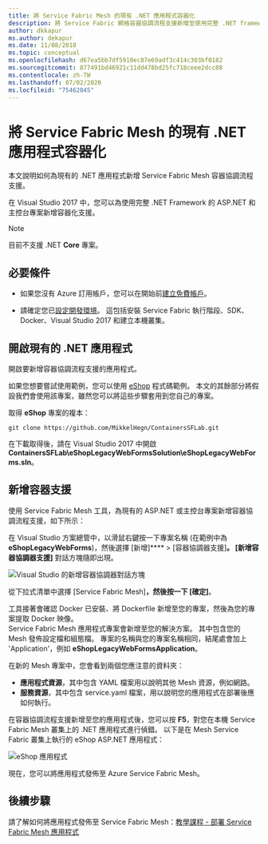```yaml
---
title: 將 Service Fabric Mesh 的現有 .NET 應用程式容器化
description: 將 Service Fabric 網格容器協調流程支援新增至使用完整 .NET framework 的 ASP.NET 和主控台專案。
author: dkkapur
ms.author: dekapur
ms.date: 11/08/2018
ms.topic: conceptual
ms.openlocfilehash: d67ea5bb7df5910ec87e69adf3c414c303bf0182
ms.sourcegitcommit: 877491bd46921c11dd478bd25fc718ceee2dcc08
ms.contentlocale: zh-TW
ms.lasthandoff: 07/02/2020
ms.locfileid: "75462045"
---
```

# <a name="containerize-an-existing-net-app-for-service-fabric-mesh"></a>將 Service Fabric Mesh 的現有 .NET 應用程式容器化

本文說明如何為現有的 .NET 應用程式新增 Service Fabric Mesh 容器協調流程支援。

在 Visual Studio 2017 中，您可以為使用完整 .NET Framework 的 ASP.NET 和主控台專案新增容器化支援。

> [!NOTE]
> 目前不支援 .NET **Core** 專案。

## <a name="prerequisites"></a>必要條件

* 如果您沒有 Azure 訂用帳戶，您可以在開始前[建立免費帳戶](https://azure.microsoft.com/free/?WT.mc_id=A261C142F)。

* 請確定您已[設定開發環境](service-fabric-mesh-howto-setup-developer-environment-sdk.md)。 這包括安裝 Service Fabric 執行階段、SDK、Docker、Visual Studio 2017 和建立本機叢集。

## <a name="open-an-existing-net-app"></a>開啟現有的 .NET 應用程式

開啟要新增容器協調流程支援的應用程式。

如果您想要嘗試使用範例，您可以使用 [eShop](https://github.com/MikkelHegn/ContainersSFLab) 程式碼範例。 本文的其餘部分將假設我們會使用該專案，雖然您可以將這些步驟套用到您自己的專案。

取得 **eShop** 專案的複本：

```git
git clone https://github.com/MikkelHegn/ContainersSFLab.git
```

在下載取得後，請在 Visual Studio 2017 中開啟 **ContainersSFLab\eShopLegacyWebFormsSolution\eShopLegacyWebForms.sln**。

## <a name="add-container-support"></a>新增容器支援
 
使用 Service Fabric Mesh 工具，為現有的 ASP.NET 或主控台專案新增容器協調流程支援，如下所示：

在 Visual Studio 方案總管中，以滑鼠右鍵按一下專案名稱 (在範例中為 **eShopLegacyWebForms**)，然後選擇 [新增]**** > [容器協調器支援]****。
[新增容器協調器支援]**** 對話方塊隨即出現。

![Visual Studio 的新增容器協調器對話方塊](./media/service-fabric-mesh-howto-containerize-vs/add-container-orchestration-support.png)

從下拉式清單中選擇 [Service Fabric Mesh]****，然後按一下 [確定]****。

工具接著會確認 Docker 已安裝、將 Dockerfile 新增至您的專案，然後為您的專案提取 Docker 映像。  
Service Fabric Mesh 應用程式專案會新增至您的解決方案。 其中包含您的 Mesh 發佈設定檔和組態檔。 專案的名稱與您的專案名稱相同，結尾處會加上 'Application'，例如 **eShopLegacyWebFormsApplication**。 

在新的 Mesh 專案中，您會看到兩個您應注意的資料夾：
- **應用程式資源**，其中包含 YAML 檔案用以說明其他 Mesh 資源，例如網路。
- **服務資源**，其中包含 service.yaml 檔案，用以說明您的應用程式在部署後應如何執行。

在容器協調流程支援新增至您的應用程式後，您可以按 **F5**，對您在本機 Service Fabric Mesh 叢集上的 .NET 應用程式進行偵錯。 以下是在 Mesh Service Fabric 叢集上執行的 eShop ASP.NET 應用程式： 

![eShop 應用程式](./media/service-fabric-mesh-howto-containerize-vs/eshop-running.png)

現在，您可以將應用程式發佈至 Azure Service Fabric Mesh。

## <a name="next-steps"></a>後續步驟

請了解如何將應用程式發佈至 Service Fabric Mesh：[教學課程 - 部署 Service Fabric Mesh 應用程式](service-fabric-mesh-tutorial-deploy-service-fabric-mesh-app.md)